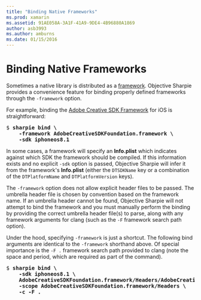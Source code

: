 ```yaml
---
title: "Binding Native Frameworks"
ms.prod: xamarin
ms.assetid: 91AE058A-3A1F-41A9-9DE4-4B96880A1869
author: asb3993
ms.author: amburns
ms.date: 01/15/2016
---
```


# Binding Native Frameworks

Sometimes a native library is distributed as a [framework](https://developer.apple.com/library/mac/documentation/MacOSX/Conceptual/BPFrameworks/Concepts/WhatAreFrameworks.html). Objective Sharpie provides a convenience feature for binding properly defined frameworks through the `-framework` option.

For example, binding the [Adobe Creative SDK Framework](https://creativesdk.adobe.com/downloads.html) for iOS is straightforward:

<pre>$ <b>sharpie bind \
    -framework AdobeCreativeSDKFoundation.framework \
    -sdk iphoneos8.1</b></pre>

In some cases, a framework will specify an **Info.plist** which indicates against which SDK the framework should be compiled. If this information exists and no explicit `-sdk` option is passed, Objective Sharpie will infer it from the framework's **Info.plist** (either the `DTSDKName` key or a combination of the `DTPlatformName` and `DTPlatformVersion` keys).

The `-framework` option does not allow explicit header files to be passed. The umbrella header file is chosen by convention based on the framework name. If an umbrella header cannot be found, Objective Sharpie will not attempt to bind the framework and you must manually perform the binding by providing the correct umbrella header file(s) to parse, along with any framework arguments for clang (such as the `-F` framework search path option).

Under the hood, specifying `-framework` is just a shortcut. The following
bind arguments are identical to the `-framework` shorthand above.
Of special importance is the `-F .` framework search path provided to clang
(note the space and period, which are required as part of the command).

<pre>$ <b>sharpie bind \
    -sdk iphoneos8.1 \
    AdobeCreativeSDKFoundation.framework/Headers/AdobeCreativeSDKFoundation.h \
    -scope AdobeCreativeSDKFoundation.framework/Headers \
    -c -F .</b></pre>

